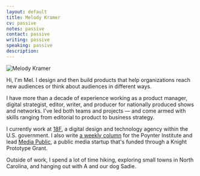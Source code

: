 ```yaml
---
layout: default
title: Melody Kramer
cv: passive
notes: passive
contact: passive
writing: passive
speaking: passive
description:
---
```


<div class="row marketing">
	<div class="col-sm-4">
	<img  class="img-circle avatar" alt="Melody Kramer" src="img/headshot.jpg">
	</div>
	<div itemscope itemtype="http://data-vocabulary.org/Person" class="col-sm-8">
	<p class="lead" markdown="1">Hi, I'm <span itemprop="name">Mel</span>. I design and then build products that help organizations reach new audiences or think about audiences in different ways.</p>
	<p>I have more than a decade of experience working as a product manager, digital strategist, editor, writer, and producer for nationally produced shows and networks. I've led both teams and projects — and come armed with skills ranging from editorial to product to business strategy. 
	<p>I currently work at <a href="https://18f.gsa.gov/">18F</a>, a digital design and technology agency within the U.S. government. I also write <a href="http://www.poynter.org/author/melody-kramer/">a weekly column</a> for the Poynter Institute and lead <a href="http://www.mediapublic.io">Media Public</a>, a public media startup that's funded through a Knight Prototype Grant.</p>
	<p>Outside of work, I spend a lot of time hiking, exploring small towns in North Carolina, and hanging out with A and our dog Sadie.</p>
	</div>
</div>
